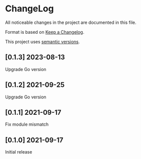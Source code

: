 ChangeLog
=========

All noticeable changes in the project  are documented in this file.

Format is based on [Keep a Changelog](https://keepachangelog.com/en/1.0.0/).

This project uses [semantic versions](https://semver.org/spec/v2.0.0.html).

## [0.1.3] 2023-08-13

Upgrade Go version

## [0.1.2] 2021-09-25

Upgrade Go version

## [0.1.1] 2021-09-17

Fix module mismatch

## [0.1.0] 2021-09-17

Initial release

